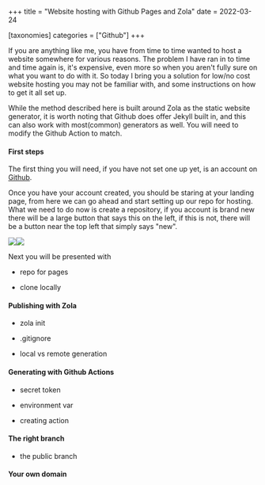 +++
title = "Website hosting with Github Pages and Zola"
date = 2022-03-24

[taxonomies]
categories = ["Github"]
+++

If you are anything like me, you have from time to time wanted to host a website somewhere for various reasons. The problem I have ran in to time and time again is, it's expensive, even more so when you aren't fully sure on what you want to do with it. So today I bring you a solution for low/no cost website hosting you may not be familiar with, and some instructions on how to get it all set up.

<!-- more -->

While the method described here is built around Zola as the static website generator, it is worth noting that Github does offer Jekyll built in, and this can also work with most(common) generators as well. You will need to modify the Github Action to match.

#### First steps

The first thing you will need, if you have not set one up yet, is an account on [Github](https://github.com/).

Once you have your account created, you should be staring at your landing page, from here we can go ahead and start setting up our repo for hosting. What we need to do now is create a repository, if you account is brand new there will be a large button that says this on the left, if this is not, there will be a button near the top left that simply says "new".

![](https://i.imgur.com/Oz3fYJa.png)![](https://i.imgur.com/nag5vbJ.png)

Next you will be presented with

- repo for pages

- clone locally

#### Publishing with Zola

- zola init

- .gitignore

- local vs remote generation

#### Generating with Github Actions

- secret token

- environment var

- creating action

#### The right branch

- the public branch

#### Your own domain
